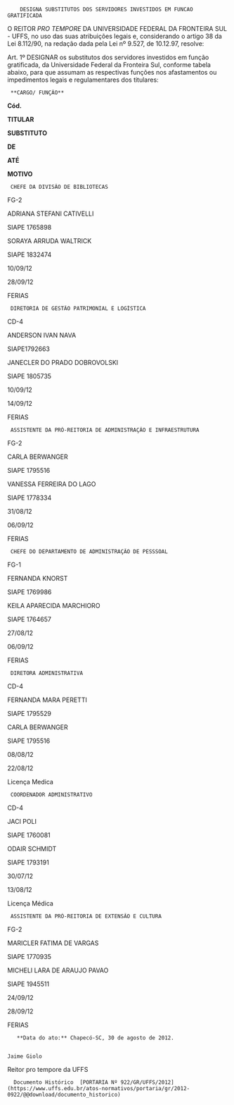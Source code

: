         DESIGNA SUBSTITUTOS DOS SERVIDORES INVESTIDOS EM FUNCAO GRATIFICADA  

O REITOR *PRO TEMPORE* DA UNIVERSIDADE FEDERAL DA FRONTEIRA SUL - UFFS, no uso das suas atribuições legais e, considerando o artigo 38 da Lei 8.112/90, na redação dada pela Lei nº 9.527, de 10.12.97, resolve:

 Art. 1º DESIGNAR os substitutos dos servidores investidos em função gratificada, da Universidade Federal da Fronteira Sul, conforme tabela abaixo, para que assumam as respectivas funções nos afastamentos ou impedimentos legais e regulamentares dos titulares:

     **CARGO/ FUNÇÃO**

   **Cód.**

   **TITULAR**

   **SUBSTITUTO**

   **DE**

   **ATÉ**

   **MOTIVO**

     CHEFE DA DIVISÃO DE BIBLIOTECAS

   FG-2

   ADRIANA STEFANI CATIVELLI

 SIAPE 1765898

   SORAYA ARRUDA WALTRICK

 SIAPE 1832474

   10/09/12

   28/09/12

   FERIAS

     DIRETORIA DE GESTÃO PATRIMONIAL E LOGÍSTICA

   CD-4

   ANDERSON IVAN NAVA

 SIAPE1792663

   JANECLER DO PRADO DOBROVOLSKI

 SIAPE 1805735

   10/09/12

   14/09/12

   FERIAS

     ASSISTENTE DA PRÓ-REITORIA DE ADMINISTRAÇÃO E INFRAESTRUTURA

   FG-2

   CARLA BERWANGER

 SIAPE 1795516

   VANESSA FERREIRA DO LAGO

 SIAPE 1778334

   31/08/12

   06/09/12

   FERIAS

     CHEFE DO DEPARTAMENTO DE ADMINISTRAÇÃO DE PESSSOAL

   FG-1

   FERNANDA KNORST

 SIAPE 1769986

   KEILA APARECIDA MARCHIORO

 SIAPE 1764657

   27/08/12

   06/09/12

   FERIAS

     DIRETORA ADMINISTRATIVA

   CD-4

   FERNANDA MARA PERETTI

 SIAPE 1795529

   CARLA BERWANGER

 SIAPE 1795516

   08/08/12

   22/08/12

   Licença Medica

     COORDENADOR ADMINISTRATIVO

   CD-4

   JACI POLI

 SIAPE 1760081

   ODAIR SCHMIDT

 SIAPE 1793191

   30/07/12

   13/08/12

   Licença Médica

  

  

     ASSISTENTE DA PRÓ-REITORIA DE EXTENSÃO E CULTURA

   FG-2

  

   MARICLER FATIMA DE VARGAS

 SIAPE 1770935

   MICHELI LARA DE ARAUJO PAVAO

 SIAPE 1945511

   24/09/12

   28/09/12

   FERIAS

       **Data do ato:** Chapecó-SC, 30 de agosto de 2012.   
 

    Jaime Giolo   
 Reitor pro tempore da UFFS 

      Documento Histórico  [PORTARIA Nº 922/GR/UFFS/2012](https://www.uffs.edu.br/atos-normativos/portaria/gr/2012-0922/@@download/documento_historico)     
      
